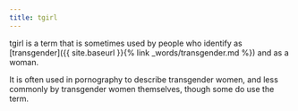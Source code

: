 ```yaml
---
title: tgirl
---
```


tgirl is a term that is sometimes used by people who identify as [transgender]({{ site.baseurl }}{% link _words/transgender.md %}) and as a woman.

It is often used in pornography to describe transgender women, and less commonly by transgender women themselves, though some do use the term.